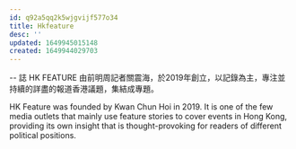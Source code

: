 ```yaml
---
id: q92a5qq2k5wjgvijf577o34
title: Hkfeature
desc: ''
updated: 1649945015148
created: 1649944029703
---
```

--
誌 HK FEATURE 由前明周記者關震海，於2019年創立，以記錄為主，專注並持續的詳盡的報道香港議題，集結成專題。

HK Feature was founded by Kwan Chun Hoi in 2019. It is one of the few media outlets that mainly use feature stories to cover events in Hong Kong, providing its own insight that is thought-provoking for readers of different political positions.
